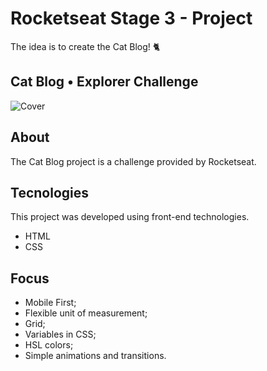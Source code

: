 # Rocketseat Stage 3 - Project
The idea is to create the Cat Blog! 🐈

## Cat Blog • Explorer Challenge
![Cover](https://github.com/gustavonunesbispo/catblog-project/assets/151034795/697229c0-5981-492a-9f9a-936663db6b0d)

## About
The Cat Blog project is a challenge provided by Rocketseat.

## Tecnologies
This project was developed using front-end technologies.
- HTML
- CSS

## Focus
- Mobile First;
- Flexible unit of measurement;
- Grid;
- Variables in CSS;
- HSL colors;
- Simple animations and transitions.
